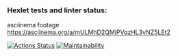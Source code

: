 ### Hexlet tests and linter status:

asciinema footage
https://asciinema.org/a/mULMhD2QMiPVqzHL3vNZ5LEt2

[![Actions Status](https://github.com/AdelVa/frontend-project-44/actions/workflows/hexlet-check.yml/badge.svg)](https://github.com/AdelVa/frontend-project-44/actions)
[![Maintainability](https://api.codeclimate.com/v1/badges/4f3f9b23b93f5c5015d2/maintainability)](https://codeclimate.com/github/AdelVa/frontend-project-44/maintainability)
